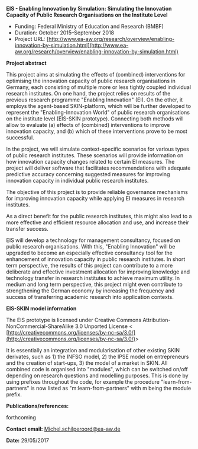 **EIS - Enabling Innovation by Simulation: Simulating the Innovation Capacity of Public Research Organisations on the Institute Level**

- Funding: Federal Ministry of Education and Research (BMBF)
- Duration: October 2015–September 2018
- Project URL: [http://www.ea-aw.org/research/overview/enabling-innovation-by-simulation.html](http://www.ea-aw.org/research/overview/enabling-innovation-by-simulation.html)

**Project abstract**

This project aims at simulating the effects of (combined) interventions for optimising the innovation capacity of public research organisations in Germany, each consisting of multiple more or less tightly coupled individual research institutes. On one hand, the project relies on results of the previous research programme &quot;Enabling Innovation&quot; (EI). On the other, it employs the agent-based SKIN-platform, which will be further developed to represent the &quot;Enabling-Innovation World&quot; of public research organisations on the institute level (EIS-SKIN prototype). Connecting both methods will allow to evaluate (a) effects of (combined) interventions to improve innovation capacity, and (b) which of these interventions prove to be most successful.

In the project, we will simulate context-specific scenarios for various types of public research institutes. These scenarios will provide information on how innovation capacity changes related to certain EI measures. The project will deliver software that facilitates recommendations with adequate predictive accuracy concerning suggested measures for improving innovation capacity in individual public research institutes.

The objective of this project is to provide reliable governance mechanisms for improving innovation capacity while applying EI measures in research institutes.

As a direct benefit for the public research institutes, this might also lead to a more effective and efficient resource allocation and use, and increase their transfer success.

EIS will develop a technology for management consultancy, focused on public research organisations. With this, &quot;Enabling Innovation&quot; will be upgraded to become an especially effective consultancy tool for the enhancement of innovation capacity in public research institutes. In short term perspective, the results of this project can contribute to a more deliberate and effective investment allocation for improving knowledge and technology transfer in research institutes to achieve maximum utility. In medium and long term perspective, this project might even contribute to strengthening the German economy by increasing the frequency and success of transferring academic research into application contexts.

**EIS-SKIN model information**

The EIS prototype is licensed under Creative Commons Attribution-NonCommercial-ShareAlike 3.0 Unported License &lt; [http://creativecommons.org/licenses/by-nc-sa/3.0/](http://creativecommons.org/licenses/by-nc-sa/3.0/)&gt;

It is essentially an integration and modularisation of other existing SKIN derivates, such as 1) the INFSO model, 2) the IPSE model on entrepreneurs and the creation of start-ups, 3) the model of a market in SKIN. All combined code is organised into &quot;modules&quot;, which can be switched on/off depending on research questions and
modelling purposes. This is done by using prefixes throughout the code, for example the
procedure &quot;learn-from-partners&quot; is now listed as &quot;m:learn-from-partners&quot; with m being the
module prefix.

**Publications/references:**

forthcoming

**Contact email:** Michel.schilperoord@ea-aw.de

**Date:** 29/05/2017